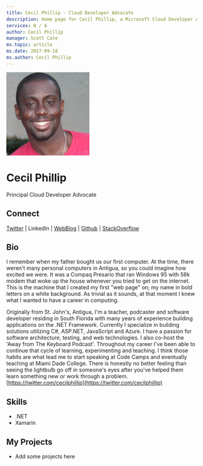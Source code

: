 ```yaml
---
title: Cecil Phillip - Cloud Developer Advocate
description: Home page for Cecil Phillip, a Microsoft Cloud Developer Advocate
services: N / A
author: Cecil Phillip
manager: Scott Cate
ms.topic: article
ms.date: 2017-09-18
ms.author: Cecil Phillip
---
```


![Image of Cecil Phillip](media/profiles/cecil-phillip.png)

# Cecil Phillip

Principal Cloud Developer Advocate

## Connect
[Twitter](https://twitter.com/cecilphillip) | LinkedIn | [WebBlog](http://cecilphillip.com) | [Github](https://github.com/cecilphillip) | [StackOverflow](https://stackoverflow.com/users/333082/cecilphillip)

## Bio

I remember when my father bought us our first computer. At the time, there weren't many personal computers in Antigua, so you could imagine how excited we were. It was a Compaq Presario that ran Windows 95 with 56k modem that woke up the house whenever you tried to get on the internet. This is the machine that I created my first "web page" on; my name in bold letters on a white background. As trivial as it sounds, at that moment I knew what I wanted to have a career in computing.

Originally from St. John's, Antigua, I'm a teacher, podcaster and software developer residing in South Florida with many years of experience building applications on the .NET Framework. Currently I specialize in building solutions utilizing C#, ASP.NET, JavaScript and Azure. I have a passion for software architecture, testing, and web technologies. I also co-host the 'Away from The Keyboard Podcast'. Throughout my career I've been able to continue that cycle of learning, experimenting and teaching. I think those habits are what lead me to start speaking at Code Camps and eventually teaching at Miami Dade College. There is honestly no better feeling than seeing the lightbulb go off in someone's eyes after you've helped them learn something new or work through a problem. [https://twitter.com/cecilphillip](https://twitter.com/cecilphillip) 

## Skills

* .NET
* Xamarin


## My Projects

* Add some projects here

